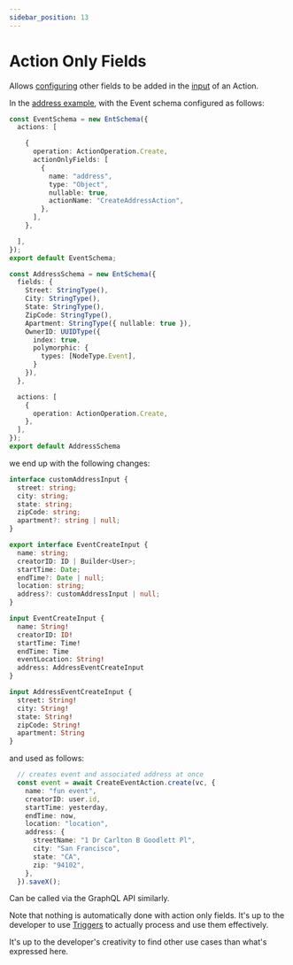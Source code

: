 ```yaml
---
sidebar_position: 13
---
```


# Action Only Fields

Allows [configuring](/docs/ent-schema/actions#actiononlyfields) other fields to be added in the [input](/docs/actions/input#action-input) of an Action.

In the [address example](/docs/actions/triggers#changeset), with the Event schema configured as follows:

```ts title="src/schema/event_schema.ts"
const EventSchema = new EntSchema({
  actions: [

    {
      operation: ActionOperation.Create,
      actionOnlyFields: [
        {
          name: "address",
          type: "Object",
          nullable: true,
          actionName: "CreateAddressAction",
        },
      ],
    },

  ], 
}); 
export default EventSchema; 

```

```ts title="src/schema/address_schema.ts"
const AddressSchema = new EntSchema({
  fields: {
    Street: StringType(),
    City: StringType(),
    State: StringType(),
    ZipCode: StringType(),
    Apartment: StringType({ nullable: true }),
    OwnerID: UUIDType({
      index: true, 
      polymorphic: {
        types: [NodeType.Event],
      }
    }),
  },

  actions: [
    {
      operation: ActionOperation.Create,
    },
  ],
});
export default AddressSchema
```

we end up with the following changes:

```ts title="src/ent/event/actions/generated/create_event_action_base.ts"
interface customAddressInput {
  street: string; 
  city: string; 
  state: string; 
  zipCode: string; 
  apartment?: string | null; 
}

export interface EventCreateInput {
  name: string; 
  creatorID: ID | Builder<User>; 
  startTime: Date; 
  endTime?: Date | null; 
  location: string; 
  address?: customAddressInput | null; 
}

```

```graphql title="src/graphql/generated/schema.gql"
input EventCreateInput {
  name: String!
  creatorID: ID!
  startTime: Time!
  endTime: Time
  eventLocation: String!
  address: AddressEventCreateInput
}

input AddressEventCreateInput {
  street: String!
  city: String!
  state: String!
  zipCode: String!
  apartment: String
}
```

and used as follows:

```ts
  // creates event and associated address at once
  const event = await CreateEventAction.create(vc, {
    name: "fun event",
    creatorID: user.id,
    startTime: yesterday,
    endTime: now,
    location: "location",
    address: {
      streetName: "1 Dr Carlton B Goodlett Pl",
      city: "San Francisco",
      state: "CA",
      zip: "94102",
    },
  }).saveX();
```

Can be called via the GraphQL API similarly.

Note that nothing is automatically done with action only fields. It's up to the developer to use [Triggers](/docs/actions/triggers) to actually process and use them effectively.

It's up to the developer's creativity to find other use cases than what's expressed here.
